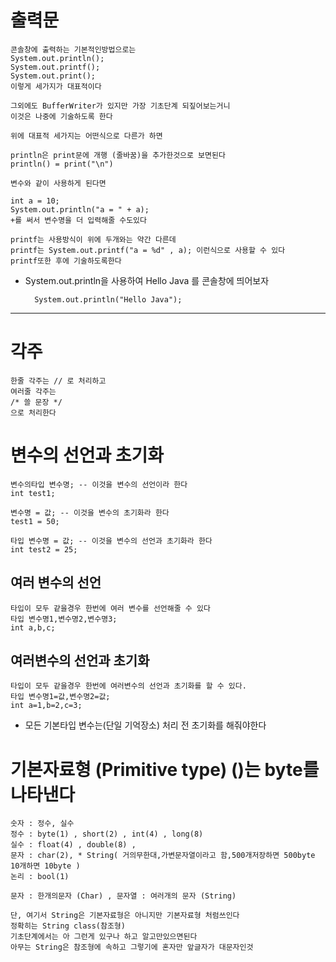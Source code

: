 # 출력문
    콘솔창에 출력하는 기본적인방법으로는
    System.out.println();
    System.out.printf();
    System.out.print();
    이렇게 세가지가 대표적이다

    그외에도 BufferWriter가 있지만 가장 기초단계 되짚어보는거니
    이것은 나중에 기술하도록 한다

    위에 대표적 세가지는 어떤식으로 다른가 하면

    println은 print문에 개행 (줄바꿈)을 추가한것으로 보면된다
    println() = print("\n")

    변수와 같이 사용하게 된다면
    
    int a = 10;
    System.out.println("a = " + a);
    +를 써서 변수명을 더 입력해줄 수도있다

    printf는 사용방식이 위에 두개와는 약간 다른데
    printf는 System.out.printf("a = %d" , a); 이런식으로 사용할 수 있다
    printf또한 후에 기술하도록한다

* System.out.println을 사용하여 Hello Java 를 콘솔창에 띄어보자

        System.out.println("Hello Java");
---

# 각주
    한줄 각주는 // 로 처리하고
    여러줄 각주는
    /* 쓸 문장 */
    으로 처리한다

# 변수의 선언과 초기화

    변수의타입 변수명; -- 이것을 변수의 선언이라 한다
    int test1;

    변수명 = 값; -- 이것을 변수의 초기화라 한다
    test1 = 50;

    타입 변수명 = 값; -- 이것을 변수의 선언과 초기화라 한다
    int test2 = 25;

## 여러 변수의 선언
    타입이 모두 같을경우 한번에 여러 변수를 선언해줄 수 있다
    타입 변수명1,변수명2,변수명3;
    int a,b,c;

## 여러변수의 선언과 초기화
    타입이 모두 같을경우 한번에 여러변수의 선언과 초기화를 할 수 있다.
    타입 변수명1=값,변수명2=값;
    int a=1,b=2,c=3;

* 모든 기본타입 변수는(단일 기억장소) 처리 전 초기화를 해줘야한다

# 기본자료형 (Primitive type) ()는 byte를 나타낸다
    숫자 : 정수, 실수
    정수 : byte(1) , short(2) , int(4) , long(8)
    실수 : float(4) , double(8) , 
    문자 : char(2), * String( 거의무한대,가변문자열이라고 함,500개저장하면 500byte 10개하면 10byte )
    논리 : bool(1)
    
    문자 : 한개의문자 (Char) , 문자열 : 여러개의 문자 (String)

    단, 여기서 String은 기본자료형은 아니지만 기본자료형 처럼쓰인다
    정확히는 String class(참조형)
    기초단계에서는 아 그런게 있구나 하고 알고만있으면된다
    아무는 String은 참조형에 속하고 그렇기에 혼자만 앞글자가 대문자인것 